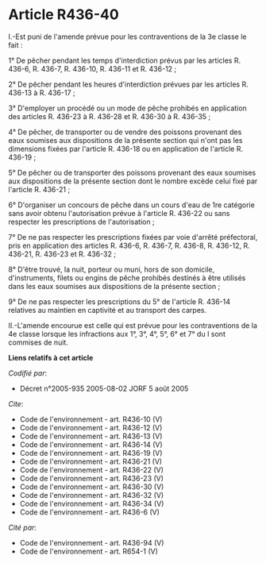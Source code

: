 # Article R436-40

I.-Est puni de l'amende prévue pour les contraventions de la 3e classe le fait : 

1° De pêcher pendant les temps d'interdiction prévus par les articles R. 436-6, R. 436-7, R. 436-10, R. 436-11 et R.
436-12 ; 

2° De pêcher pendant les heures d'interdiction prévues par les articles R. 436-13 à R. 436-17 ; 

3° D'employer un procédé ou un mode de pêche prohibés en application des articles R. 436-23 à R. 436-28 et R. 436-30 à R.
436-35 ; 

4° De pêcher, de transporter ou de vendre des poissons provenant des eaux soumises aux dispositions de la présente section
qui n'ont pas les dimensions fixées par l'article R. 436-18 ou en application de l'article R. 436-19 ; 

5° De pêcher ou de transporter des poissons provenant des eaux soumises aux dispositions de la présente section dont le
nombre excède celui fixé par l'article R. 436-21 ; 

6° D'organiser un concours de pêche dans un cours d'eau de 1re catégorie sans avoir obtenu l'autorisation prévue à l'article
R. 436-22 ou sans respecter les prescriptions de l'autorisation ; 

7° De ne pas respecter les prescriptions fixées par voie d'arrêté préfectoral, pris en application des articles R. 436-6, R.
436-7, R. 436-8, R. 436-12, R. 436-21, R. 436-23 et R. 436-32 ; 

8° D'être trouvé, la nuit, porteur ou muni, hors de son domicile, d'instruments, filets ou engins de pêche prohibés destinés
à être utilisés dans les eaux soumises aux dispositions de la présente section ; 

9° De ne pas respecter les prescriptions du 5° de l'article R. 436-14 relatives au maintien en captivité et au transport des
carpes. 

II.-L'amende encourue est celle qui est prévue pour les contraventions de la 4e classe lorsque les infractions aux 1°, 3°,
4°, 5°, 6° et 7° du I sont commises de nuit.

**Liens relatifs à cet article**

_Codifié par_:

  - Décret n°2005-935 2005-08-02 JORF 5 août 2005

_Cite_:

  - Code de l'environnement - art. R436-10 (V)
  - Code de l'environnement - art. R436-12 (V)
  - Code de l'environnement - art. R436-13 (V)
  - Code de l'environnement - art. R436-14 (V)
  - Code de l'environnement - art. R436-19 (V)
  - Code de l'environnement - art. R436-21 (V)
  - Code de l'environnement - art. R436-22 (V)
  - Code de l'environnement - art. R436-23 (V)
  - Code de l'environnement - art. R436-30 (V)
  - Code de l'environnement - art. R436-32 (V)
  - Code de l'environnement - art. R436-34 (V)
  - Code de l'environnement - art. R436-6 (V)

_Cité par_:

  - Code de l'environnement - art. R436-94 (V)
  - Code de l'environnement - art. R654-1 (V)
